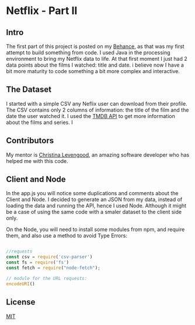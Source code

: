 # Netflix - Part II

## Intro
The first part of this project is posted on my [Behance](https://www.behance.net/gallery/94574457/Netflix-films), as that was my first attempt to build something from code. I used Java in the processing environment to bring my Netflix data to life. At that first moment I just had 2 data points about the films I watched: title and date. i believe now I have a bit more maturity to code something a bit more complex and interactive.

## The Dataset
I started with a simple CSV any Neflix user can download from their profile. The CSV contains only 2 columns of information: the title of the film and the date the user watched it. I used the [TMDB API](https://www.themoviedb.org) to get more information about the films and series. I

## Contributors
My mentor is [Christina Levengood](https://lvngd.com), an amazing software developer who has helped me with this code.

## Client and Node
In the app.js you will notice some duplications and comments about the Client and Node. I decided to generate an JSON from my data, instead of loading the data and running the API, hence I used Node. Although it might be a case of using the same code with a smaler dataset to the client side only.

On the Node, you will need to install some modules from npm, and require them, and also use a method to avoid Type Errors:

```javascript

//requests
const csv = require('csv-parser')
const fs = require('fs')
const fetch = require("node-fetch");

// module for the URL requests:
encodeURI()
```

## License
[MIT](https://choosealicense.com/licenses/mit/)